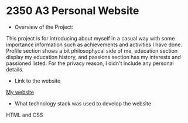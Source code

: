 # 2350 A3 Personal Website

- Overview of the Project:

This project is for introducing about myself in a casual way with some importance information such as achievements and activities I have done. Profile section shows a bit philosophycal side of me, education section display my education history, and passions section has my interests and passioned listed. For the privacy reason, I didn't include any personal details.


- Link to the website

[My website](https://jina-sw.github.io/2350-A3/)



- What technology stack was used to develop the website

HTML and CSS